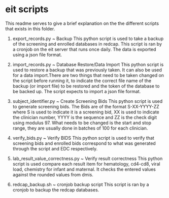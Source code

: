 
# eit scripts
This readme serves to give a brief explanation on the the different scripts that exists in this folder.

1. export_records.py ~ Backup
This python script is used to take a backup of the screening and enrolled databases in redcap.
This script is ran by a cronjob on the eit server that runs once daily. The data is exported using a json file format.

2. import_records.py ~ Database Restore/Data Import
This python script is used to restore a backup that was previously taken. It can also be used for a data import.There are two things
that need to be taken changed on the script before running it, to indicate the correct file name of the backup (or import file) to be restored and the token of the database to be backed up. The script expects to import a json file format.

3. subject_identifier.py ~ Create Screening Bids
This python script is used to generate screening bids. The Bids are of the format S-XX-YYYY-ZZ where S is used to indicate it is a screening bid, XX is used to indicate the clinician number, YYYY is the sequence and ZZ is the check digit using modulus 97. What needs to be changed is the start and stop range, they are usually done in batches of 100 for each clinician.

4. verify_bids.py ~ Verify BIDS
This python script is used to verify that screening bids and enrolled bids correspond to what was generated through the script and EDC respectively.

5. lab_result_value_correctness.py ~ Verify result correctness
This python script is used compare each result item for hematology, cd4-cd8, viral load, chemistry for infant and maternal. It checks the entered values against the rounded values from dmis.

6. redcap_backup.sh ~ cronjob backup script
This script is ran by a cronjob to backup the redcap databases.
